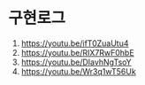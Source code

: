 # 구현로그

1. https://youtu.be/ifT0ZuaUtu4
1. https://youtu.be/RIX7RwF0hbE
1. https://youtu.be/DIavhNgTsoY
1. https://youtu.be/Wr3q1wT56Uk
